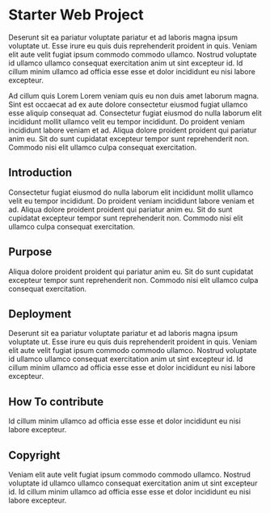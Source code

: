 # Starter Web Project

Deserunt sit ea pariatur voluptate pariatur et ad laboris magna ipsum voluptate ut. Esse irure eu quis duis reprehenderit proident in quis. Veniam elit aute velit fugiat ipsum commodo commodo ullamco. Nostrud voluptate id ullamco ullamco consequat exercitation anim ut sint excepteur id. Id cillum minim ullamco ad officia esse esse et dolor incididunt eu nisi labore excepteur.

Ad cillum quis Lorem Lorem veniam quis eu non duis amet laborum magna. Sint est occaecat ad ex aute dolore consectetur eiusmod fugiat ullamco esse aliquip consequat ad. Consectetur fugiat eiusmod do nulla laborum elit incididunt mollit ullamco velit eu tempor incididunt. Do proident veniam incididunt labore veniam et ad. Aliqua dolore proident proident qui pariatur anim eu. Sit do sunt cupidatat excepteur tempor sunt reprehenderit non. Commodo nisi elit ullamco culpa consequat exercitation.

## Introduction 

Consectetur fugiat eiusmod do nulla laborum elit incididunt mollit ullamco velit eu tempor incididunt. Do proident veniam incididunt labore veniam et ad. Aliqua dolore proident proident qui pariatur anim eu. Sit do sunt cupidatat excepteur tempor sunt reprehenderit non. Commodo nisi elit ullamco culpa consequat exercitation.

## Purpose

Aliqua dolore proident proident qui pariatur anim eu. Sit do sunt cupidatat excepteur tempor sunt reprehenderit non. Commodo nisi elit ullamco culpa consequat exercitation.

## Deployment

Deserunt sit ea pariatur voluptate pariatur et ad laboris magna ipsum voluptate ut. Esse irure eu quis duis reprehenderit proident in quis. Veniam elit aute velit fugiat ipsum commodo commodo ullamco. Nostrud voluptate id ullamco ullamco consequat exercitation anim ut sint excepteur id. Id cillum minim ullamco ad officia esse esse et dolor incididunt eu nisi labore excepteur.

## How To contribute
Id cillum minim ullamco ad officia esse esse et dolor incididunt eu nisi labore excepteur.

## Copyright
 Veniam elit aute velit fugiat ipsum commodo commodo ullamco. Nostrud voluptate id ullamco ullamco consequat exercitation anim ut sint excepteur id. Id cillum minim ullamco ad officia esse esse et dolor incididunt eu nisi labore excepteur.